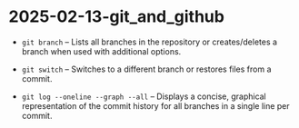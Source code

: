 # 2025-02-13-git_and_github

- `git branch` – Lists all branches in the repository or creates/deletes a branch when used with additional options.

- `git switch` – Switches to a different branch or restores files from a commit.

- `git log --oneline --graph --all` – Displays a concise, graphical representation of the commit history for all branches in a single line per commit.

